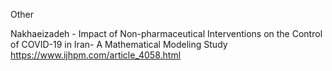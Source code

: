 Other

Nakhaeizadeh - Impact of Non-pharmaceutical Interventions on the Control of COVID-19 in Iran- A Mathematical Modeling Study https://www.ijhpm.com/article_4058.html

